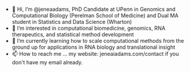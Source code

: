 - 👋 Hi, I’m @jeneaadams, PhD Candidate at UPenn in Genomics and Computational Biology (Perelman School of Medicine) and Dual MA student in Statistics and Data Science (Wharton)
- 👀 I’m interested in computational biomedicine, genomics, RNA therapeutics, and statistical method development
- 🌱 I’m currently learning how to scale computational methods from the ground up for applications in RNA biology and translational insight
- 📫 How to reach me ... my website: jeneaiadams.com/contact if you don't have my email already. 

<!---
jeneaadams/jeneaadams is a ✨ special ✨ repository because its `README.md` (this file) appears on your GitHub profile.
You can click the Preview link to take a look at your changes.
--->
